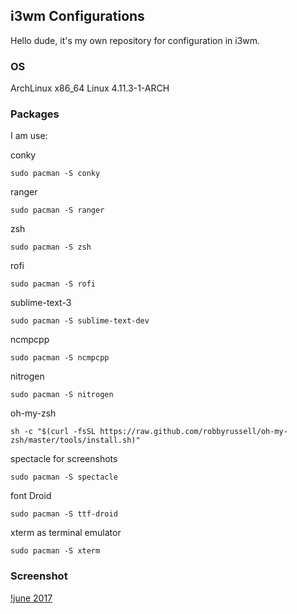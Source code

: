 ## i3wm Configurations

Hello dude, it's my own repository for configuration in i3wm.

### OS

ArchLinux x86_64 Linux 4.11.3-1-ARCH

### Packages

I am use:

conky

`sudo pacman -S conky`

ranger

`sudo pacman -S ranger`

zsh

`sudo pacman -S zsh`

rofi

`sudo pacman -S rofi`

sublime-text-3

`sudo pacman -S sublime-text-dev`

ncmpcpp

`sudo pacman -S ncmpcpp`

nitrogen

`sudo pacman -S nitrogen`

oh-my-zsh

`sh -c "$(curl -fsSL https://raw.github.com/robbyrussell/oh-my-zsh/master/tools/install.sh)"`

spectacle for screenshots

`sudo pacman -S spectacle`

font Droid

`sudo pacman -S ttf-droid`

xterm as terminal emulator

`sudo pacman -S xterm`

### Screenshot

[!june 2017](https://github.com/exluap/i3wm/raw/master/screenshots/june_2017.jpg)

